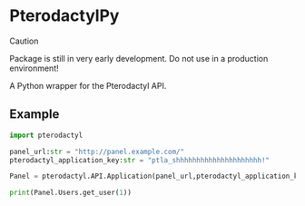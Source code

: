 # PterodactylPy

> [!CAUTION]
> Package is still in very early development. Do not use in a production environment!

A Python wrapper for the Pterodactyl API.

## Example

```python title="get_user.py"
import pterodactyl

panel_url:str = "http://panel.example.com/"
pterodactyl_application_key:str = "ptla_shhhhhhhhhhhhhhhhhhhhh!"

Panel = pterodactyl.API.Application(panel_url,pterodactyl_application_key)

print(Panel.Users.get_user(1))
```
